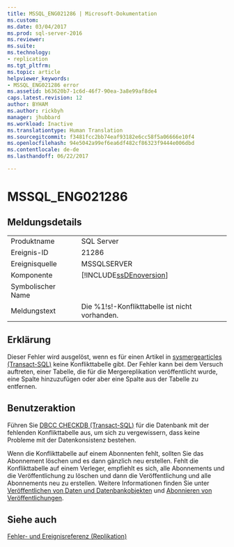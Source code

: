 ```yaml
---
title: MSSQL_ENG021286 | Microsoft-Dokumentation
ms.custom: 
ms.date: 03/04/2017
ms.prod: sql-server-2016
ms.reviewer: 
ms.suite: 
ms.technology:
- replication
ms.tgt_pltfrm: 
ms.topic: article
helpviewer_keywords:
- MSSQL_ENG021286 error
ms.assetid: b63620b7-1c6d-46f7-90ea-3a8e99af8de4
caps.latest.revision: 12
author: BYHAM
ms.author: rickbyh
manager: jhubbard
ms.workload: Inactive
ms.translationtype: Human Translation
ms.sourcegitcommit: f3481fcc2bb74eaf93182e6cc58f5a06666e10f4
ms.openlocfilehash: 94e5042a99ef6ea6df482cf86323f9444e006dbd
ms.contentlocale: de-de
ms.lasthandoff: 06/22/2017

---
```

# <a name="mssqleng021286"></a>MSSQL_ENG021286
    
## <a name="message-details"></a>Meldungsdetails  
  
|||  
|-|-|  
|Produktname|SQL Server|  
|Ereignis-ID|21286|  
|Ereignisquelle|MSSQLSERVER|  
|Komponente|[!INCLUDE[ssDEnoversion](../../includes/ssdenoversion-md.md)]|  
|Symbolischer Name||  
|Meldungstext|Die %1!s!-Konflikttabelle ist nicht vorhanden.|  
  
## <a name="explanation"></a>Erklärung  
 Dieser Fehler wird ausgelöst, wenn es für einen Artikel in [sysmergearticles &#40;Transact-SQL&#41;](../../relational-databases/system-tables/sysmergearticles-transact-sql.md) keine Konflikttabelle gibt. Der Fehler kann bei dem Versuch auftreten, einer Tabelle, die für die Mergereplikation veröffentlicht wurde, eine Spalte hinzuzufügen oder aber eine Spalte aus der Tabelle zu entfernen.  
  
## <a name="user-action"></a>Benutzeraktion  
 Führen Sie [DBCC CHECKDB &#40;Transact-SQL&#41;](../../t-sql/database-console-commands/dbcc-checkdb-transact-sql.md) für die Datenbank mit der fehlenden Konflikttabelle aus, um sich zu vergewissern, dass keine Probleme mit der Datenkonsistenz bestehen.  
  
 Wenn die Konflikttabelle auf einem Abonnenten fehlt, sollten Sie das Abonnement löschen und es dann gänzlich neu erstellen. Fehlt die Konflikttabelle auf einem Verleger, empfiehlt es sich, alle Abonnements und die Veröffentlichung zu löschen und dann die Veröffentlichung und alle Abonnements neu zu erstellen. Weitere Informationen finden Sie unter [Veröffentlichen von Daten und Datenbankobjekten](../../relational-databases/replication/publish/publish-data-and-database-objects.md) und [Abonnieren von Veröffentlichungen](../../relational-databases/replication/subscribe-to-publications.md).  
  
## <a name="see-also"></a>Siehe auch  
 [Fehler- und Ereignisreferenz &#40;Replikation&#41;](../../relational-databases/replication/errors-and-events-reference-replication.md)  
  
  

